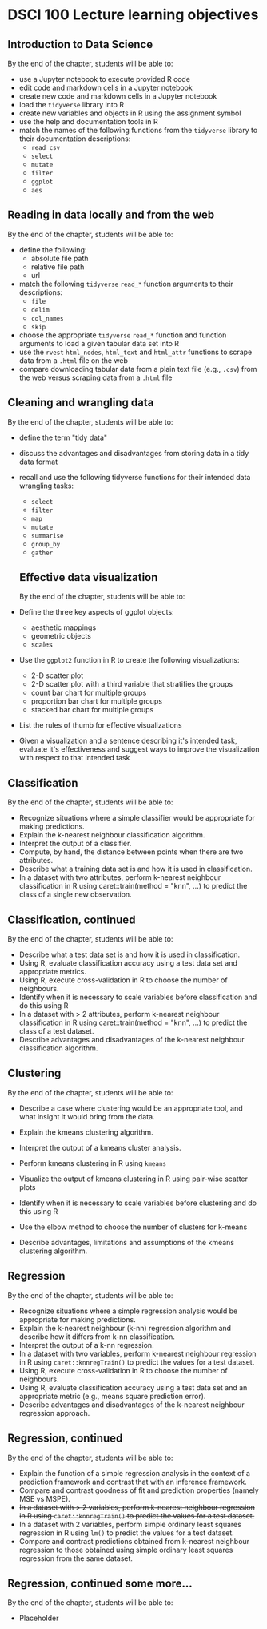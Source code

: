 # DSCI 100 Lecture learning objectives

## Introduction to Data Science
By the end of the chapter, students will be able to:

* use a Jupyter notebook to execute provided R code
* edit code and markdown cells in a Jupyter notebook
* create new code and markdown cells in a Jupyter notebook
* load the `tidyverse` library into R
* create new variables and objects in R using the assignment symbol
* use the help and documentation tools in R
* match the names of the following functions from the `tidyverse` library to their documentation descriptions: 
    - `read_csv` 
    - `select`
    - `mutate`
    - `filter`
    - `ggplot`
    - `aes`

## Reading in data locally and from the web
By the end of the chapter, students will be able to:

* define the following:
    - absolute file path
    - relative file path
    - url
* match the following `tidyverse` `read_*` function arguments to their descriptions:
    - `file`
    - `delim`
    - `col_names`
    - `skip`
* choose the appropriate `tidyverse` `read_*` function and function arguments to load a given tabular data set into R
* use the `rvest` `html_nodes`, `html_text` and `html_attr` functions to scrape data from a `.html` file on the web
* compare downloading tabular data from a plain text file (e.g., `.csv`) from the web versus scraping data from a `.html` file

## Cleaning and wrangling data
By the end of the chapter, students will be able to:

* define the term "tidy data"
* discuss the advantages and disadvantages from storing data in a tidy data format
* recall and use the following tidyverse functions for their intended data wrangling tasks:
    - `select`
    - `filter`
    - `map`
    - `mutate`
    - `summarise`
    - `group_by`
    - `gather`
    
  ## Effective data visualization
  By the end of the chapter, students will be able to:

* Define the three key aspects of ggplot objects:
     - aesthetic mappings
     - geometric objects
     - scales
* Use the `ggplot2` function in R to create the following visualizations:
    - 2-D scatter plot
    - 2-D scatter plot with a third variable that stratifies the groups
    - count bar chart for multiple groups
    - proportion bar chart for multiple groups
    - stacked bar chart for multiple groups
* List the rules of thumb for effective visualizations 
* Given a visualization and a sentence describing it's intended task, evaluate it's effectiveness and suggest ways to improve the visualization with respect to that intended task

## Classification
By the end of the chapter, students will be able to:

* Recognize situations where a simple classifier would be appropriate for making predictions.
* Explain the k-nearest neighbour classification algorithm.
* Interpret the output of a classifier.
* Compute, by hand, the distance between points when there are two attributes.
* Describe what a training data set is and how it is used in classification.
* In a dataset with two attributes, perform k-nearest neighbour classification in R using caret::train(method = "knn", ...) to predict the class of a single new observation.

## Classification, continued
By the end of the chapter, students will be able to:

* Describe what a test data set is and how it is used in classification.
* Using R, evaluate classification accuracy using a test data set and appropriate metrics.
* Using R, execute cross-validation in R to choose the number of neighbours.
* Identify when it is necessary to scale variables before classification and do this using R
* In a dataset with > 2 attributes, perform k-nearest neighbour classification in R using caret::train(method = "knn", ...) to predict the class of a test dataset.
* Describe advantages and disadvantages of the k-nearest neighbour classification algorithm.

## Clustering

By the end of the chapter, students will be able to:

* Describe a case where clustering would be an appropriate tool, and what insight it would bring from the data.
* Explain the kmeans clustering algorithm.
* Interpret the output of a kmeans cluster analysis.

* Perform kmeans clustering in R using `kmeans`
* Visualize the output of kmeans clustering in R using pair-wise scatter plots

* Identify when it is necessary to scale variables before clustering and do this using R
* Use the elbow method to choose the number of clusters for k-means
* Describe advantages, limitations and assumptions of the kmeans clustering algorithm.


## Regression
By the end of the chapter, students will be able to:

* Recognize situations where a simple regression analysis would be appropriate for making predictions.
* Explain the k-nearest neighbour (k-nn) regression algorithm and describe how it differs from k-nn classification.
* Interpret the output of a k-nn regression.
* In a dataset with two variables, perform k-nearest neighbour regression in R using `caret::knnregTrain()` to predict the values for a test dataset.
* Using R, execute cross-validation in R to choose the number of neighbours.
* Using R, evaluate classification accuracy using  a test data set and an appropriate metric (e.g., means square prediction error).
* Describe advantages and disadvantages of the k-nearest neighbour regression approach.

## Regression, continued
By the end of the chapter, students will be able to:

* Explain the function of a simple regression analysis in the context of a prediction framework and contrast that with an inference framework.
* Compare and contrast goodness of fit and prediction properties (namely MSE vs MSPE).
* ~~In a dataset with > 2 variables, perform k-nearest neighbour regression in R using `caret::knnregTrain()` to predict the values for a test dataset.~~
* In a dataset with 2 variables, perform simple ordinary least squares regression in R using `lm()` to predict the values for a test dataset.
* Compare and contrast predictions obtained from k-nearest neighbour regression to those obtained using simple ordinary least squares regression from the same dataset.

## Regression, continued some more...

By the end of the chapter, students will be able to:

* Placeholder

